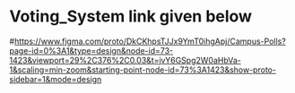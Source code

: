 # Voting_System link given below

#https://www.figma.com/proto/DkCKhpsTJJx9YmT0ihgApj/Campus-Polls?page-id=0%3A1&type=design&node-id=73-1423&viewport=29%2C376%2C0.03&t=jvY6GSpg2W0aHbVa-1&scaling=min-zoom&starting-point-node-id=73%3A1423&show-proto-sidebar=1&mode=design
